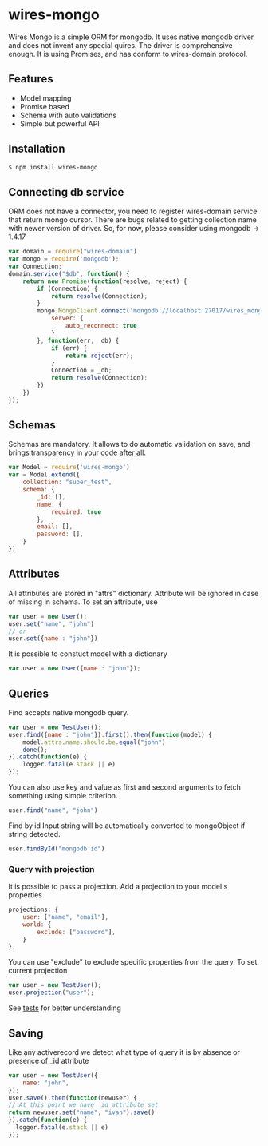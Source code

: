 # wires-mongo

Wires Mongo is a simple ORM for mongodb. It uses native mongodb driver and does not invent any special quires. The driver is comprehensive enough. It is using Promises, and has conform to wires-domain protocol.



## Features

  * Model mapping
  * Promise based
  * Schema with auto validations
  * Simple but powerful API

## Installation

```bash
$ npm install wires-mongo
```

## Connecting db service

ORM does not have a connector, you need to register wires-domain service that return mongo cursor.
There are bugs related to getting collection name with newer version of driver. So, for now, please consider using
mongodb -> 1.4.17
```js
var domain = require("wires-domain")
var mongo = require('mongodb');
var Connection;
domain.service("$db", function() {
	return new Promise(function(resolve, reject) {
		if (Connection) {
			return resolve(Connection);
		}
		mongo.MongoClient.connect('mongodb://localhost:27017/wires_mongo_test', {
			server: {
				auto_reconnect: true
			}
		}, function(err, _db) {
			if (err) {
				return reject(err);
			}
			Connection = _db;
			return resolve(Connection);
		})
	})
});
```

## Schemas
Schemas are mandatory. It allows to do automatic validation on save, and brings transparency in your code after all.

```js
var Model = require('wires-mongo')
var = Model.extend({
	collection: "super_test",
	schema: {
		_id: [],
		name: {
		    required: true
		},
		email: [],
		password: [],
	}
})
```

## Attributes

All attributes are stored in "attrs" dictionary. Attribute will be ignored in case of missing in schema.
To set an attribute, use
```js
var user = new User();
user.set("name", "john")
// or
user.set({name : "john"})
```

It is possible to constuct model with a dictionary

```js
var user = new User({name : "john"});
```

## Queries

Find accepts native mongodb query. 
```js
var user = new TestUser();
user.find({name : "john"}).first().then(function(model) {
	model.attrs.name.should.be.equal("john")
	done();
}).catch(function(e) {
	logger.fatal(e.stack || e)
});
```

You can also use key and value as first and second arguments to fetch something using simple criterion.

```js
user.find("name", "john")
```

Find by id
Input string will be automatically converted to mongoObject if string detected.
```js
user.findById("mongodb id")
```

### Query with projection
It is possible to pass a projection. Add a projection to your model's properties

```js
projections: {
	user: ["name", "email"],
	world: {
		exclude: ["password"],
	}
},
```

You can use "exclude" to exclude specific properties from the query.
To set current projection

```js
var user = new TestUser();
user.projection("user");
```

See [tests](wiresjs/wires-mongo/blob/master/test/base_model_test.js) for better understanding

## Saving
Like any activerecord we detect what type of query it is by absence or presence of _id attribute

```js
var user = new TestUser({
    name: "john",
});
user.save().then(function(newuser) {
// At this point we have _id attribute set
return newuser.set("name", "ivan").save()
}).catch(function(e) {
  logger.fatal(e.stack || e)
});
```







